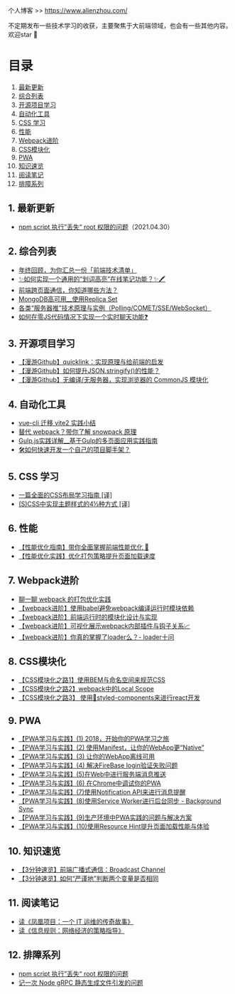 个人博客 >> https://www.alienzhou.com/

不定期发布一些技术学习的收获，主要聚焦于大前端领域，也会有一些其他内容。欢迎star 🌟

# 目录

<!-- vscode-markdown-toc -->
1. [最新更新](#)
2. [综合列表](#-1)
3. [开源项目学习](#-1)
4. [自动化工具](#-1)
5. [CSS 学习](#CSS)
6. [性能](#-1)
7. [Webpack进阶](#Webpack)
8. [CSS模块化](#CSS-1)
9. [PWA](#PWA)
10. [知识速览](#-1)
11. [阅读笔记](#reading)
12. [排障系列](#troubleshooting)

<!-- vscode-markdown-toc-config
	numbering=true
	autoSave=true
	/vscode-markdown-toc-config -->
<!-- /vscode-markdown-toc -->

##  1. <a name=''></a>最新更新

- [npm script 执行”丢失“ root 权限的问题](https://github.com/alienzhou/blog/issues/48)（2021.04.30）

##  2. <a name='-1'></a>综合列表

- [年终回顾，为你汇总一份「前端技术清单」](https://www.alienzhou.com/2018/11/13/frontend-tech-list/)
- [✨如何实现一个通用的“划词高亮”在线笔记功能？✨🖍️](https://www.alienzhou.com/2019/04/21/web-note-highlight-in-js/)
- [前端跨页面通信，你知道哪些方法？](https://www.alienzhou.com/2019/04/01/cross-tab-communication-in-frontend/)
- [MongoDB高可用__使用Replica Set](https://www.alienzhou.com/2018/05/03/mongodb-replica-set/)
- [各类“服务器推”技术原理与实例（Polling/COMET/SSE/WebSocket）](https://www.alienzhou.com/2018/06/08/server-push-methods/)
- [如何在零JS代码情况下实现一个实时聊天功能❓](https://www.alienzhou.com/2019/05/20/css-only-chat/)

##  3. <a name='-1'></a>开源项目学习

- [【漫游Github】quicklink：实现原理与给前端的启发](https://www.alienzhou.com/2018/12/25/quicklink-implementation-and-gotcha/)
- [【漫游Github】如何提升JSON.stringify()的性能？](https://www.alienzhou.com/2019/06/05/how-to-improve-json-stringify-performance/)
- [【漫游Github】无编译/无服务器，实现浏览器的 CommonJS 模块化](https://www.alienzhou.com/2020/01/10/commonjs-without-build-and-server/)

##  4. <a name='-1'></a>自动化工具

- [vue-cli 迁移 vite2 实践小结](https://github.com/alienzhou/blog/issues/45)
- [替代 webpack？带你了解 snowpack 原理](https://www.alienzhou.com/2020/06/18/how-snowpack-works/)
- [Gulp.js实践详解__基于Gulp的多页面应用实践指南](https://www.alienzhou.com/2017/10/15/mpa-based-on-gulp-in-action/)
- [🛠如何快速开发一个自己的项目脚手架？](https://www.alienzhou.com/2019/05/17/how-to-make-your-own-scaffold/)

##  5. <a name='CSS'></a>CSS 学习

- [一篇全面的CSS布局学习指南 [译]](https://www.alienzhou.com/2018/07/07/css-layout-guide/)
- [(S)CSS中实现主题样式的4½种方式 [译]](https://www.alienzhou.com/2018/12/12/css-theming-methods/)

##  6. <a name='-1'></a>性能

- [【性能优化指南】带你全面掌握前端性能优化 🚀](https://www.alienzhou.com/2019/08/08/fe-performance-journey/)
- [【性能优化实践】优化打包策略提升页面加载速度](https://www.alienzhou.com/2018/05/05/optimize-packing-to-speed-up/)

##  7. <a name='Webpack'></a>Webpack进阶

- [聊一聊 webpack 的打包优化实践](https://www.alienzhou.com/2020/03/28/improvement-in-webpack/)
- [【webpack进阶】使用babel避免webpack编译运行时模块依赖](https://www.alienzhou.com/2018/08/19/webpack-babel-transform/)
- [【webpack进阶】前端运行时的模块化设计与实现](https://www.alienzhou.com/2018/08/27/webpack-module-runtime/)
- [【webpack进阶】可视化展示webpack内部插件与钩子关系📈](https://www.alienzhou.com/2018/09/30/webpack-plugin-hooks-visualization/)
- [【webpack进阶】你真的掌握了loader么？- loader十问](https://www.alienzhou.com/2018/10/14/webpack-loader-in-deep/)

##  8. <a name='CSS-1'></a>CSS模块化

- [【CSS模块化之路1】使用BEM与命名空间来规范CSS](https://www.alienzhou.com/2018/06/13/css-modular-guide-1/)
- [【CSS模块化之路2】webpack中的Local Scope](https://www.alienzhou.com/2018/06/15/css-modular-guide-2/)
- [【CSS模块化之路3】 使用💅styled-components来进行react开发](https://www.alienzhou.com/2018/06/15/css-modular-guide-3/)

##  9. <a name='PWA'></a>PWA

- [【PWA学习与实践】(1) 2018，开始你的PWA学习之旅](https://www.alienzhou.com/2018/04/07/pwa-1/)
- [【PWA学习与实践】(2) 使用Manifest，让你的WebApp更“Native”](https://www.alienzhou.com/2018/04/07/pwa-2/)
- [【PWA学习与实践】(3) 让你的WebApp离线可用](https://www.alienzhou.com/2018/04/08/pwa-3/)
- [【PWA学习与实践】(4) 解决FireBase login验证失败问题](https://www.alienzhou.com/2018/04/10/pwa-4/)
- [【PWA学习与实践】(5)在Web中进行服务端消息推送](https://www.alienzhou.com/2018/04/14/pwa-5/)
- [【PWA学习与实践】(6) 在Chrome中调试你的PWA](https://www.alienzhou.com/2018/05/01/pwa-6/)
- [【PWA学习与实践】(7)使用Notification API来进行消息提醒](https://www.alienzhou.com/2018/05/01/pwa-7/)
- [【PWA学习与实践】(8)使用Service Worker进行后台同步 - Background Sync](https://www.alienzhou.com/2018/05/14/pwa-8/)
- [【PWA学习与实践】(9)生产环境中PWA实践的问题与解决方案](https://www.alienzhou.com/2018/05/26/pwa-9/)
- [【PWA学习与实践】(10)使用Resource Hint提升页面加载性能与体验](https://www.alienzhou.com/2018/07/23/pwa-10/)

##  10. <a name='-1'></a>知识速览

- [【3分钟速览】前端广播式通信：Broadcast Channel ](https://www.alienzhou.com/2019/04/01/broadcast-channel/)
- [【3分钟速览】如何“严谨地”判断两个变量是否相同](https://www.alienzhou.com/2020/01/08/a-robust-equality-operation/)

##  11. <a name='reading'></a>阅读笔记

- [读《凤凰项目：一个 IT 运维的传奇故事》](https://www.alienzhou.com/2020/02/23/the-phoenix-project/)
- [读《信息规则：网络经济的策略指导》](https://www.alienzhou.com/2020/03/02/a-strategic-guide-to-the-network-economy/)

##  12. <a name='troubleshooting'></a>排障系列

- [npm script 执行”丢失“ root 权限的问题](https://github.com/alienzhou/blog/issues/48)
- [记一次 Node gRPC 静态生成文件引发的问题](https://github.com/alienzhou/blog/issues/47)
